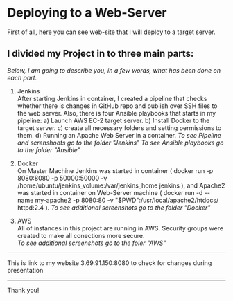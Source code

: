 # Deploying to a Web-Server
First of all, [here](https://github.com/Pilotindream/Jenkins.git) you can see web-site that I will deploy to a target server.

## I divided my Project in to three main parts:
*Below, I am going to describe you, in a few words, what has been done  on each part.*


1. Jenkins  
After starting Jenkins in container, I created a pipeline that checks whether there is changes in GitHub repo and publish over SSH files to the web server. Also, there is four Ansible playbooks that starts in my pipeline: a) Launch AWS EC-2 target server. b) Install Docker to the target server. c) create all necessary folders and setting permissions to them. d) Running an Apache Web Server in a container. 
*To see Pipeline and screnshoots go to the folder "Jenkins"*
*To see Ansible playbooks go to the folder "Ansible"*


2. Docker  
On Master Machine Jenkins was started in container ( docker run -p 8080:8080 -p 50000:50000 -v /home/ubuntu/jenkins_volume:/var/jenkins_home jenkins ), and Apache2 was started in container on Web-Server machine (  docker run -d --name my-apache2 -p 8080:80 -v "$PWD":/usr/local/apache2/htdocs/ httpd:2.4 ).
*To see additional screenshots go to the folder "Docker"*


3. AWS  
All of instances in this project are running in AWS. Security groups were created to make all conections more secure.  
*To see additional screenshots go to the foler "AWS"*

****
This is link to my website 3.69.91.150:8080 to check for changes during presentation

****
Thank you!

